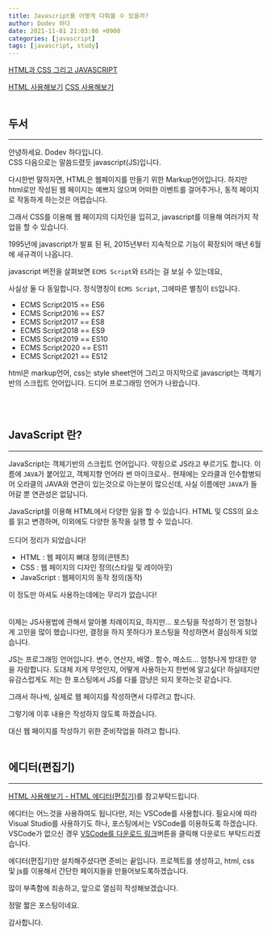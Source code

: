 ```yaml
---
title: Javascript를 어떻게 다뤄볼 수 있을까?
author: Dodev 하다
date: 2021-11-01 21:03:00 +0900
categories: [javascript]
tags: [javascript, study]
---
```

[HTML과 CSS 그리고 JAVASCRIPT](https://wlqmffl0102.github.io/posts/What-is-html-and-css/)

[HTML 사용해보기](https://wlqmffl0102.github.io/posts/Try-Using-Html/)
[CSS 사용해보기](https://wlqmffl0102.github.io/posts/Try-Using-CSS/)
<br>
<br>

## 두서
---
안녕하세요. Dodev 하다입니다. <br>
CSS 다음으로는 말씀드렸듯 javascript(JS)입니다.

다시한번 말하자면, HTML은 웹페이지를 만들기 위한 Markup언어입니다. 하지만 html로만 작성된 웹 페이지는 예쁘지 않으며 어떠한 이벤트를 걸어주거나, 동적 페이지로 작동하게 하는것은 어렵습니다.

그래서 CSS를 이용해 웹 페이지의 디자인을 입히고, javascript를 이용해 여러가지 작업을 할 수 있습니다.

1995년에 javascript가 발표 된 뒤, 2015년부터 지속적으로 기능이 확장되어 매년 6월에 새규격이 나옵니다.

javascript 버전을 살펴보면 `ECMS Script`와 `ES`라는 걸 보실 수 있는데요,

사실상 둘 다 동일합니다. 정식명칭이 `ECMS Script`, 그에따른 별칭이 `ES`입니다.

- ECMS Script2015 == ES6
- ECMS Script2016 == ES7
- ECMS Script2017 == ES8
- ECMS Script2018 == ES9
- ECMS Script2019 == ES10
- ECMS Script2020 == ES11
- ECMS Script2021 == ES12

html은 markup언어, css는 style sheet언어 그리고 마지막으로 javascript는 객체기반의 스크립트 언어입니다. 드디어 프로그래밍 언어가 나왔습니다.

<br>
<br>

## JavaScript 란?
---
JavaScript는 객체기반의 스크립트 언어입니다. 약칭으로 JS라고 부르기도 합니다. 이름에 `JAVA`가 붙어있고, 객체지향 언어라 썬 마이크로사.. 현재에는 오라클과 인수합병되어 오라클의 JAVA와 연관이 있는것으로 아는분이 많으신데, 사실 이름에만 `JAVA`가 들어갈 뿐 연관성은 없답니다.

JavaScript를 이용해 HTML에서 다양한 일을 할 수 있습니다. HTML 및 CSS의 요소를 읽고 변경하며, 이외에도 다양한 동작을 실행 할 수 있습니다. 
<br>
<br>
드디어 정리가 되었습니다!
- HTML : 웹 페이지 뼈대 정의(콘텐츠)
- CSS : 웹 페이지의 디자인 정의(스타일 및 레이아웃)
- JavaScript : 웹페이지의 동작 정의(동작)

이 정도만 아셔도 사용하는데에는 무리가 없습니다!<br>
<br>
<br>
이제는 JS사용법에 관해서 알아볼 차례이지요, 하지만...
포스팅을 작성하기 전 엄청나게 고민을 많이 했습니다만, 결정을 하지 못하다가 포스팅을 작성하면서 결심하게 되었습니다.

JS는 프로그래밍 언어입니다. 변수, 연산자, 배열.. 함수, 메소드... 엄청나게 방대한 양을 자랑합니다. 도대체 저게 무엇인지, 어떻게 사용하는지 한번에 알고싶다! 하실테지만
유감스럽게도 저는 한 포스팅에서 JS를 다룰 깜냥은 되지 못하는것 같습니다.

그래서 하나씩, 실제로 웹 페이지를 작성하면서 다루려고 합니다.

그렇기에 이후 내용은 작성하지 않도록 하겠습니다.

대신 웹 페이지를 작성하기 위한 준비작업을 하려고 합니다.
<br>
<br>

## 에디터(편집기)
---
[HTML 사용해보기 - HTML 에디터(편집기)](https://wlqmffl0102.github.io/posts/Try-Using-Html/#html-%EC%97%90%EB%94%94%ED%84%B0%ED%8E%B8%EC%A7%91%EA%B8%B0)를 참고부탁드립니다.

에디터는 어느것을 사용하여도 됩니다만, 저는 VSCode를 사용합니다. 필요시에 따라 Visual Studio를 사용하기도 하나, 포스팅에서는 VSCode를 이용하도록 하겠습니다.
VSCode가 없으신 경우 [VSCode를 다운로드 링크](https://visualstudio.microsoft.com/ko/)버튼을 클릭해 다운로드 부탁드리겠습니다.

에디터(편집기)만 설치해주셨다면 준비는 끝입니다.
프로젝트를 생성하고, html, css 및 js를 이용해서 간단한 페이지들을 만들어보도록하겠습니다.

많이 부족함에 죄송하고, 앞으로 열심히 작성해보겠습니다.

정말 짧은 포스팅이네요.

감사합니다.